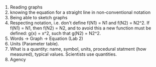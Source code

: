 1. Reading graphs
1. knowing the equation for a straight line in non-conventional notation
1. Being able to sketch graphs
1. Respecting notation, i.e. don't define f(N1) = N1 and f(N2) = N2^2. If f(N1) = N1, then f(N2) = N2, and to avoid this a new function must be defined: g(x) = x^2, such that g(N2) = N2^2.
1. Words -> Graph -> Equation (Lab 2)
1. Units (Parameter table).
1. What is a quantity: name, symbol, units, procedural statment (how measured), typical values. Scientists use quantities.
1. Agency

